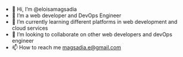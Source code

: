 - 👋 Hi, I’m @eloisamagsadia
- 👀 I’m a web developer and DevOps Engineer
- 🌱 I’m currently learning different platforms in web development and cloud services
- 💞️ I’m looking to collaborate on other web developers and devOps engineer
- 📫 How to reach me magsadia.e@gmail.com

<!---
eloisamagsadia/eloisamagsadia is a ✨ special ✨ repository because its `README.md` (this file) appears on your GitHub profile.
You can click the Preview link to take a look at your changes.
--->
